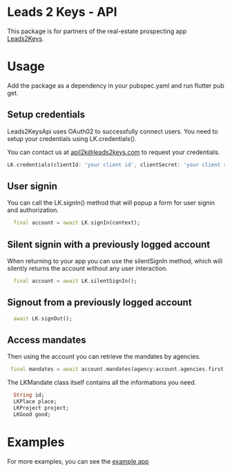 # Leads 2 Keys - API

This package is for partners of the real-estate prospecting app [Leads2Keys](https://leads2keys.com/). 

# Usage

  Add the package as a dependency in your pubspec.yaml and run flutter pub get. 

## Setup credentials

Leads2KeysApi uses OAuth02 to successfully connect users. 
You need to setup your credentials using LK.credentials().

You can contact us at apil2k@leads2keys.com to request your credentials.

```dart
LK.credentials(clientId: 'your client id', clientSecret: 'your client secret');
```

## User signin

You can call the LK.signIn() method that will popup a form for user signin and authorization.


```dart
  final account = await LK.signIn(context);
```


## Silent signin with a previously logged account

When returning to your app you can use the silentSignIn method, which will silently returns the account without any user interaction.

```dart
  final account = await LK.silentSignIn();
```

## Signout from a previously logged account

```dart
  await LK.signOut();
  ```
## Access mandates

Then using the account you can retrieve the mandates by agencies.

```dart
 final mandates = await account.mandates(agency:account.agencies.first);

  ```
The LKMandate class itself contains all the informations you need.

```dart
  String id;
  LKPlace place;
  LKProject project;
  LKGood good;
  ```

# Examples

For more examples, you can see the [example app](https://github.com/HBproptech/l2ksdk/tree/master/example)

